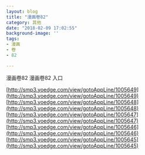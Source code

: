 ```yaml
---
layout: blog
title: "漫画卷82"
category: 其他
date: "2018-02-09 17:02:55"
background-image: ''
tags:
- 漫画
- 卷
- 82

---
```

漫画卷82
漫画卷82
入口

[http://smp3.yoedge.com/view/gotoAppLine/1005649](http://smp3.yoedge.com/view/gotoAppLine/1005649)
[http://smp3.yoedge.com/view/gotoAppLine/1005648](http://smp3.yoedge.com/view/gotoAppLine/1005648)
[http://smp3.yoedge.com/view/gotoAppLine/1005647](http://smp3.yoedge.com/view/gotoAppLine/1005647)
[http://smp3.yoedge.com/view/gotoAppLine/1005646](http://smp3.yoedge.com/view/gotoAppLine/1005646)
[http://smp3.yoedge.com/view/gotoAppLine/1005645](http://smp3.yoedge.com/view/gotoAppLine/1005645)

        

